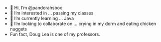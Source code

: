 - 👋 Hi, I’m @pandorahsbox
- 👀 I’m interested in ... passing my classes 
- 🌱 I’m currently learning ... Java
- 💞️ I’m looking to collaborate on ... crying in my dorm and eating chicken nuggets
- Fun fact, Doug Lea is one of my professors. 

<!---
klashpy313/klashpy313 is a ✨ special ✨ repository because its `README.md` (this file) appears on your GitHub profile.
You can click the Preview link to take a look at your changes.
--->
